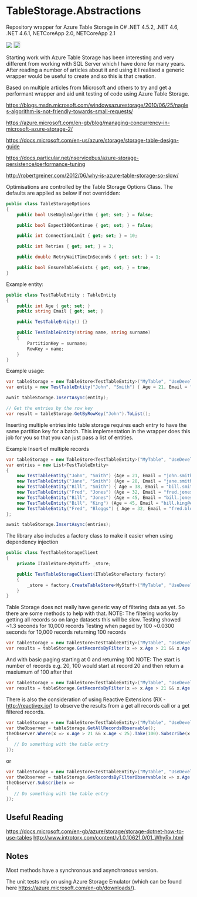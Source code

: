 # TableStorage.Abstractions
Repository wrapper for Azure Table Storage in C# .NET 4.5.2, .NET 4.6, .NET 4.6.1, NETCoreApp 2.0, NETCoreApp 2.1

<image src="https://ci.appveyor.com/api/projects/status/github/Tazmainiandevil/TableStorage.Abstractions?branch=master&svg=true">
<a href="https://badge.fury.io/nu/TableStorage.Abstractions"><img src="https://badge.fury.io/nu/TableStorage.Abstractions.svg" alt="NuGet version" height="18"></a>

Starting work with Azure Table Storage has been interesting and very different from working with SQL Server which I have done for many years. After reading a number of articles about it and using it I realised a generic wrapper would be useful to create and so this is that creation.

Based on multiple articles from Microsoft and others to try and get a performant wrapper and aid unit testing of code using Azure Table Storage.

https://blogs.msdn.microsoft.com/windowsazurestorage/2010/06/25/nagles-algorithm-is-not-friendly-towards-small-requests/

https://azure.microsoft.com/en-gb/blog/managing-concurrency-in-microsoft-azure-storage-2/

https://docs.microsoft.com/en-us/azure/storage/storage-table-design-guide

https://docs.particular.net/nservicebus/azure-storage-persistence/performance-tuning

http://robertgreiner.com/2012/06/why-is-azure-table-storage-so-slow/

Optimisations are controlled by the Table Storage Options Class.
The defaults are applied as below if not overridden:

```C#
public class TableStorageOptions
{
    public bool UseNagleAlgorithm { get; set; } = false;

    public bool Expect100Continue { get; set; } = false;

    public int ConnectionLimit { get; set; } = 10;

    public int Retries { get; set; } = 3;

    public double RetryWaitTimeInSeconds { get; set; } = 1;

    public bool EnsureTableExists { get; set; } = true;
}
```

Example entity:
```C#
public class TestTableEntity : TableEntity
{
    public int Age { get; set; }
    public string Email { get; set; }

    public TestTableEntity() {}

    public TestTableEntity(string name, string surname)
    {
        PartitionKey = surname;
        RowKey = name;
    }
}
```
Example usage:
```C#
var tableStorage = new TableStore<TestTableEntity>("MyTable", "UseDevelopmentStorage=true");
var entity = new TestTableEntity("John", "Smith") { Age = 21, Email = "john.smith@something.com" };

await tableStorage.InsertAsync(entity);

// Get the entries by the row key
var result = tableStorage.GetByRowKey("John").ToList();
```

Inserting multiple entries into table storage requires each entry to have the same partition key for a batch. This implementation in the wrapper does this job for you so that you can just pass a list of entities.

Example Insert of multiple records
```C#
var tableStorage = new TableStore<TestTableEntity>("MyTable", "UseDevelopmentStorage=true");
var entries = new List<TestTableEntity>
{
    new TestTableEntity("John", "Smith") {Age = 21, Email = "john.smith@something.com"},
    new TestTableEntity("Jane", "Smith") {Age = 28, Email = "jane.smith@something.com"},
    new TestTableEntity("Bill", "Smith") { Age = 38, Email = "bill.smith@another.com"},
    new TestTableEntity("Fred", "Jones") {Age = 32, Email = "fred.jones@somewhere.com"},
    new TestTableEntity("Bill", "Jones") {Age = 45, Email = "bill.jones@somewhere.com"},
    new TestTableEntity("Bill", "King") {Age = 45, Email = "bill.king@email.com"},
    new TestTableEntity("Fred", "Bloggs") { Age = 32, Email = "fred.bloggs@email.com" }
};      

await tableStorage.InsertAsync(entries);
```
The library also includes a factory class to make it easier when using dependency injection
```C#
public class TestTableStorageClient
{
    private ITableStore<MyStuff> _store;

    public TestTableStorageClient(ITableStoreFactory factory)
    {
        _store = factory.CreateTableStore<MyStuff>("MyTable", "UseDevelopmentStorage=true");
    }
}
```

Table Storage does not really have generic way of filtering data as yet. So there are some methods to help with that.
NOTE: The filtering works by getting all records so on large datasets this will be slow. 
Testing showed ~1.3 seconds for 10,000 records
Testing when paged by 100 ~0.0300 seconds for 10,000 records returning 100 records
```C#
var tableStorage = new TableStore<TestTableEntity>("MyTable", "UseDevelopmentStorage=true");
var results = tableStorage.GetRecordsByFilter(x => x.Age > 21 && x.Age < 25);
```
And with basic paging starting at 0 and returning 100
NOTE: The start is number of records e.g. 20, 100 would start at record 20 and then return a maxiumum of 100 after that
```C#
var tableStorage = new TableStore<TestTableEntity>("MyTable", "UseDevelopmentStorage=true");
var results = tableStorage.GetRecordsByFilter(x => x.Age > 21 && x.Age < 25, 0, 100);
```

There is also the consideration of using Reactive Extensions (RX - http://reactivex.io/) to observe the results from a get all records call or a get filtered records.
```C#
var tableStorage = new TableStore<TestTableEntity>("MyTable", "UseDevelopmentStorage=true");
var theObserver = tableStorage.GetAllRecordsObservable();
theObserver.Where(x => x.Age > 21 && x.Age < 25).Take(100).Subscribe(x =>
{
   // Do something with the table entry
});
```
or 
```C#
var tableStorage = new TableStore<TestTableEntity>("MyTable", "UseDevelopmentStorage=true");
var theObserver = tableStorage.GetRecordsByFilterObservable(x => x.Age > 21 && x.Age < 25, 0, 100);
theObserver.Subscribe(x =>
{
   // Do something with the table entry
});
```

## Useful Reading

https://docs.microsoft.com/en-gb/azure/storage/storage-dotnet-how-to-use-tables
http://www.introtorx.com/content/v1.0.10621.0/01_WhyRx.html

## Notes

Most methods have a synchronous and asynchronous version.

The unit tests rely on using Azure Storage Emulator (which can be found here https://azure.microsoft.com/en-gb/downloads/).
